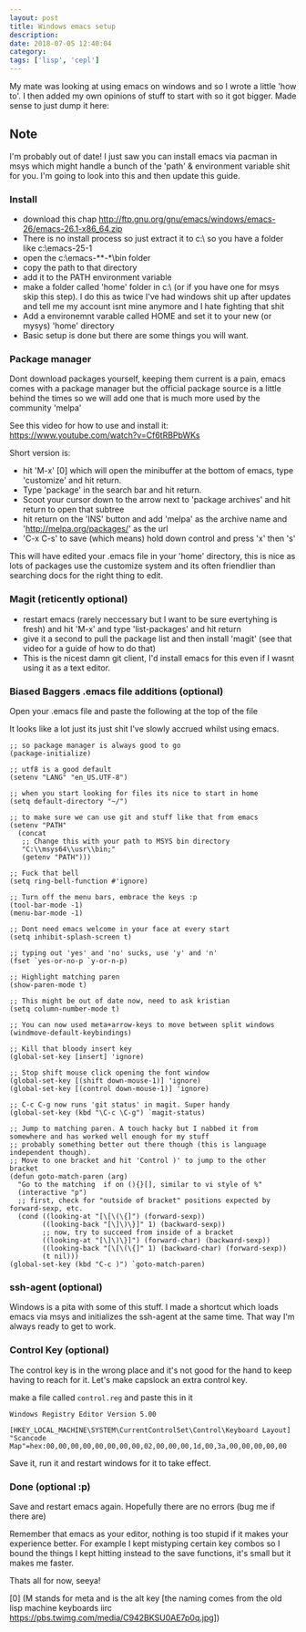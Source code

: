 ```yaml
---
layout: post
title: Windows emacs setup
description:
date: 2018-07-05 12:40:04
category:
tags: ['lisp', 'cepl']
---
```


My mate was looking at using emacs on windows and so I wrote a little 'how to'. I then added my own opinions of stuff to start with so it got bigger. Made sense to just dump it here:

## Note

I'm probably out of date! I just saw you can install emacs via pacman in msys which might handle a bunch of the 'path' & environment variable shit for you. I'm going to look into this and then update this guide.


### Install
- download this chap http://ftp.gnu.org/gnu/emacs/windows/emacs-26/emacs-26.1-x86_64.zip
- There is no install process so just extract it to c:\ so you have a folder like c:\emacs-25-1
- open the c:\emacs-**-*\bin folder
- copy the path to that directory
- add it to the PATH environment variable
- make a folder called 'home' folder in c:\ (or if you have one for msys skip this step). I do this as twice I've had windows shit up after updates and tell me my account isnt mine anymore and I hate fighting that shit
- Add a environemnt varable called HOME and set it to your new (or mysys) 'home' directory
- Basic setup is done but there are some things you will want.

### Package manager

Dont download packages yourself, keeping them current is a pain, emacs comes with a package manager but the official package source is a little behind the times so we will add one that is much more used by the community 'melpa'

See this video for how to use and install it: https://www.youtube.com/watch?v=Cf6tRBPbWKs

Short version is:
- hit 'M-x' [0] which will open the minibuffer at the bottom of emacs, type 'customize' and hit return.
- Type 'package' in the search bar and hit return.
- Scoot your cursor down to the arrow next to 'package archives' and hit return to open that subtree
- hit return on the 'INS' button and add 'melpa' as the archive name and 'http://melpa.org/packages/' as the url
- 'C-x C-s' to save (which means) hold down control and press 'x' then 's'

This will have edited your .emacs file in your 'home' directory, this is nice as lots of packages use the customize system and its often friendlier than searching docs for the right thing to edit.

### Magit (reticently optional)
- restart emacs (rarely neccessary but I want to be sure evertyhing is fresh) and hit 'M-x' and type 'list-packages' and hit return
- give it a second to pull the package list and then install 'magit' (see that video for a guide of how to do that)
- This is the nicest damn git client, I'd install emacs for this even if I wasnt using it as a text editor.

### Biased Baggers .emacs file additions (optional)

Open your .emacs file and paste the following at the top of the file

It looks like a lot just its just shit I've slowly accrued whilst using emacs.

```
;; so package manager is always good to go
(package-initialize)

;; utf8 is a good default
(setenv "LANG" "en_US.UTF-8")

;; when you start looking for files its nice to start in home
(setq default-directory "~/")

;; to make sure we can use git and stuff like that from emacs
(setenv "PATH"
  (concat
   ;; Change this with your path to MSYS bin directory
   "C:\\msys64\\usr\\bin;"
   (getenv "PATH")))

;; Fuck that bell
(setq ring-bell-function #'ignore)

;; Turn off the menu bars, embrace the keys :p
(tool-bar-mode -1)
(menu-bar-mode -1)

;; Dont need emacs welcome in your face at every start
(setq inhibit-splash-screen t)

;; typing out 'yes' and 'no' sucks, use 'y' and 'n'
(fset `yes-or-no-p `y-or-n-p)

;; Highlight matching paren
(show-paren-mode t)

;; This might be out of date now, need to ask kristian
(setq column-number-mode t)

;; You can now used meta+arrow-keys to move between split windows
(windmove-default-keybindings)

;; Kill that bloody insert key
(global-set-key [insert] 'ignore)

;; Stop shift mouse click opening the font window
(global-set-key [(shift down-mouse-1)] 'ignore)
(global-set-key [(control down-mouse-1)] 'ignore)

;; C-c C-g now runs 'git status' in magit. Super handy
(global-set-key (kbd "\C-c \C-g") `magit-status)

;; Jump to matching paren. A touch hacky but I nabbed it from somewhere and has worked well enough for my stuff
;; probably something better out there though (this is language independent though).
;; Move to one bracket and hit 'Control )' to jump to the other bracket
(defun goto-match-paren (arg)
  "Go to the matching  if on (){}[], similar to vi style of %"
  (interactive "p")
  ;; first, check for "outside of bracket" positions expected by forward-sexp, etc.
  (cond ((looking-at "[\[\(\{]") (forward-sexp))
        ((looking-back "[\]\)\}]" 1) (backward-sexp))
        ;; now, try to succeed from inside of a bracket
        ((looking-at "[\]\)\}]") (forward-char) (backward-sexp))
        ((looking-back "[\[\(\{]" 1) (backward-char) (forward-sexp))
        (t nil)))
(global-set-key (kbd "C-c )") `goto-match-paren)
```

### ssh-agent (optional)

Windows is a pita with some of this stuff. I made a shortcut which loads emacs via msys and initializes the ssh-agent at the same time. That way I'm always ready to get to work.

### Control Key (optional)

The control key is in the wrong place and it's not good for the hand to keep having to reach for it. Let's make capslock an extra control key.

make a file called `control.reg` and paste this in it

```
Windows Registry Editor Version 5.00

[HKEY_LOCAL_MACHINE\SYSTEM\CurrentControlSet\Control\Keyboard Layout]
"Scancode Map"=hex:00,00,00,00,00,00,00,00,02,00,00,00,1d,00,3a,00,00,00,00,00
```

Save it, run it and restart windows for it to take effect.

### Done (optional :p)

Save and restart emacs again. Hopefully there are no errors (bug me if there are)

Remember that emacs as your editor, nothing is too stupid if it makes your experience better. For example I kept mistyping certain key combos so I bound the things I kept hitting instead to the save functions, it's small but it makes me faster.

Thats all for now, seeya!

[0] (M stands for meta and is the alt key [the naming comes from the old lisp machine keyboards iirc https://pbs.twimg.com/media/C942BKSU0AE7p0q.jpg])
